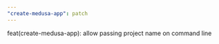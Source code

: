 ```yaml
---
"create-medusa-app": patch
---
```


feat(create-medusa-app): allow passing project name on command line
